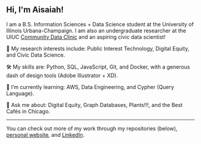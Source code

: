 ## Hi, I'm Aisaiah!

I am a B.S. Information Sciences + Data Science student at the University of Illinois Urbana-Champaign. I am also an undergraduate researcher at the UIUC [Community Data Clinic](https://communitydata.illinois.edu/) and an aspiring civic data scientist!

📖 My research interests include: Public Interest Technology, Digital Equity, and Civic Data Science.

🛠️ My skills are: Python, SQL, JavaScript, Git, and Docker, with a generous dash of design tools (Adobe Illustrator + XD).

🌱 I’m currently learning: AWS, Data Engineering, and Cypher (Query Language).

💬 Ask me about: Digital Equity, Graph Databases, Plants!!!, and the Best Cafés in Chicago.

---
You can check out more of my work through my repositories (below), [personal website](https://aisaiahpellecer.github.io/aisaiahpellecer/), and [LinkedIn](https://www.linkedin.com/in/apellecer1/).